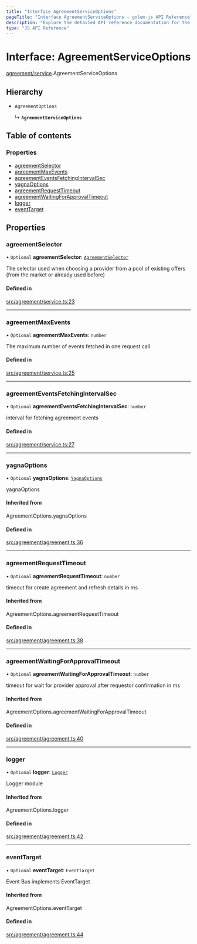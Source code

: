 ```yaml
---
title: "Interface AgreementServiceOptions"
pageTitle: "Interface AgreementServiceOptions - golem-js API Reference"
description: "Explore the detailed API reference documentation for the Interface AgreementServiceOptions within the golem-js SDK for the Golem Network."
type: "JS API Reference"
---
```

# Interface: AgreementServiceOptions

[agreement/service](../modules/agreement_service).AgreementServiceOptions

## Hierarchy

- `AgreementOptions`

  ↳ **`AgreementServiceOptions`**

## Table of contents

### Properties

- [agreementSelector](agreement_service.AgreementServiceOptions#agreementselector)
- [agreementMaxEvents](agreement_service.AgreementServiceOptions#agreementmaxevents)
- [agreementEventsFetchingIntervalSec](agreement_service.AgreementServiceOptions#agreementeventsfetchingintervalsec)
- [yagnaOptions](agreement_service.AgreementServiceOptions#yagnaoptions)
- [agreementRequestTimeout](agreement_service.AgreementServiceOptions#agreementrequesttimeout)
- [agreementWaitingForApprovalTimeout](agreement_service.AgreementServiceOptions#agreementwaitingforapprovaltimeout)
- [logger](agreement_service.AgreementServiceOptions#logger)
- [eventTarget](agreement_service.AgreementServiceOptions#eventtarget)

## Properties

### agreementSelector

• `Optional` **agreementSelector**: [`AgreementSelector`](../modules/agreement_service#agreementselector)

The selector used when choosing a provider from a pool of existing offers (from the market or already used before)

#### Defined in

[src/agreement/service.ts:23](https://github.com/golemfactory/golem-js/blob/9137662/src/agreement/service.ts#L23)

___

### agreementMaxEvents

• `Optional` **agreementMaxEvents**: `number`

The maximum number of events fetched in one request call

#### Defined in

[src/agreement/service.ts:25](https://github.com/golemfactory/golem-js/blob/9137662/src/agreement/service.ts#L25)

___

### agreementEventsFetchingIntervalSec

• `Optional` **agreementEventsFetchingIntervalSec**: `number`

interval for fetching agreement events

#### Defined in

[src/agreement/service.ts:27](https://github.com/golemfactory/golem-js/blob/9137662/src/agreement/service.ts#L27)

___

### yagnaOptions

• `Optional` **yagnaOptions**: [`YagnaOptions`](../modules/executor_executor#yagnaoptions)

yagnaOptions

#### Inherited from

AgreementOptions.yagnaOptions

#### Defined in

[src/agreement/agreement.ts:36](https://github.com/golemfactory/golem-js/blob/9137662/src/agreement/agreement.ts#L36)

___

### agreementRequestTimeout

• `Optional` **agreementRequestTimeout**: `number`

timeout for create agreement and refresh details in ms

#### Inherited from

AgreementOptions.agreementRequestTimeout

#### Defined in

[src/agreement/agreement.ts:38](https://github.com/golemfactory/golem-js/blob/9137662/src/agreement/agreement.ts#L38)

___

### agreementWaitingForApprovalTimeout

• `Optional` **agreementWaitingForApprovalTimeout**: `number`

timeout for wait for provider approval after requestor confirmation in ms

#### Inherited from

AgreementOptions.agreementWaitingForApprovalTimeout

#### Defined in

[src/agreement/agreement.ts:40](https://github.com/golemfactory/golem-js/blob/9137662/src/agreement/agreement.ts#L40)

___

### logger

• `Optional` **logger**: [`Logger`](utils_logger_logger.Logger)

Logger module

#### Inherited from

AgreementOptions.logger

#### Defined in

[src/agreement/agreement.ts:42](https://github.com/golemfactory/golem-js/blob/9137662/src/agreement/agreement.ts#L42)

___

### eventTarget

• `Optional` **eventTarget**: `EventTarget`

Event Bus implements EventTarget

#### Inherited from

AgreementOptions.eventTarget

#### Defined in

[src/agreement/agreement.ts:44](https://github.com/golemfactory/golem-js/blob/9137662/src/agreement/agreement.ts#L44)
